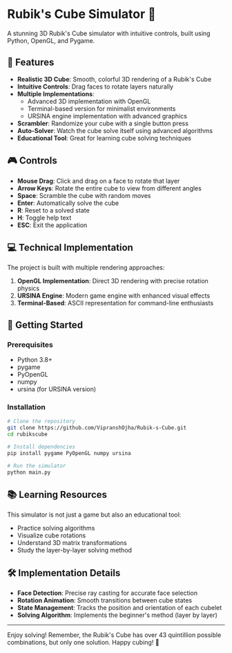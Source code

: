 # Rubik's Cube Simulator 🧩

A stunning 3D Rubik's Cube simulator with intuitive controls, built using Python, OpenGL, and Pygame.

## 🌟 Features

- **Realistic 3D Cube**: Smooth, colorful 3D rendering of a Rubik's Cube
- **Intuitive Controls**: Drag faces to rotate layers naturally
- **Multiple Implementations**:
  - Advanced 3D implementation with OpenGL
  - Terminal-based version for minimalist environments
  - URSINA engine implementation with advanced graphics
- **Scrambler**: Randomize your cube with a single button press
- **Auto-Solver**: Watch the cube solve itself using advanced algorithms
- **Educational Tool**: Great for learning cube solving techniques

## 🎮 Controls

- **Mouse Drag**: Click and drag on a face to rotate that layer
- **Arrow Keys**: Rotate the entire cube to view from different angles
- **Space**: Scramble the cube with random moves
- **Enter**: Automatically solve the cube
- **R**: Reset to a solved state
- **H**: Toggle help text
- **ESC**: Exit the application

## 💻 Technical Implementation

The project is built with multiple rendering approaches:

1. **OpenGL Implementation**: Direct 3D rendering with precise rotation physics
2. **URSINA Engine**: Modern game engine with enhanced visual effects
3. **Terminal-Based**: ASCII representation for command-line enthusiasts

## 🚀 Getting Started

### Prerequisites
- Python 3.8+
- pygame
- PyOpenGL
- numpy
- ursina (for URSINA version)

### Installation

```bash
# Clone the repository
git clone https://github.com/VipranshOjha/Rubik-s-Cube.git
cd rubikscube

# Install dependencies
pip install pygame PyOpenGL numpy ursina

# Run the simulator
python main.py
```

## 📚 Learning Resources

This simulator is not just a game but also an educational tool:

- Practice solving algorithms
- Visualize cube rotations
- Understand 3D matrix transformations
- Study the layer-by-layer solving method

## 🛠️ Implementation Details

- **Face Detection**: Precise ray casting for accurate face selection
- **Rotation Animation**: Smooth transitions between cube states
- **State Management**: Tracks the position and orientation of each cubelet
- **Solving Algorithm**: Implements the beginner's method (layer by layer)

---

Enjoy solving! Remember, the Rubik's Cube has over 43 quintillion possible combinations, but only one solution. Happy cubing! 🧩
